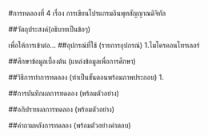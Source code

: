 #การทดลองที่ 4 เรื่อง การเขียนโปรแกรมอินพุทสัญญาณดิจิทัล

##วัตถุประสงค์(อธิบายเป็นข้อๆ)

เพื่อให้การเข้าต่อ...
##อุปกรณ์ที่ใช้ (รายการอุปกรณ์) 1.ไมโครคอนโทรเลอร์

##ศึกษาข้อมูลเบื้องต้น (แหล่งข้อมูลเพื่อการศึกษา)

##วิธีการทำการทดลอง (ทำเป็นขั้นตอนพร้อมภาพประกอบ) 1.

##การบันทึกผลการทดลอง (พร้อมตัวอย่าง)

##อภิปรายผลการทดลอง (พร้อมตัวอย่าง)

##คำถามหลังการทดลอง (พร้อมตัวอย่างคำตอบ)
